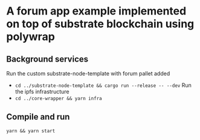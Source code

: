 # A forum app example implemented on top of substrate blockchain using polywrap


## Background services
Run the custom substrate-node-template with forum pallet added
- `cd ../substrate-node-template && cargo run --release -- --dev`
Run the ipfs infrastructure
- `cd ../core-wrapper && yarn infra`

## Compile and run
```
yarn && yarn start
```
